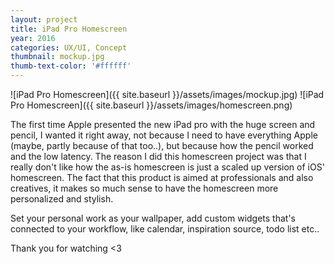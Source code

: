 ```yaml
---
layout: project
title: iPad Pro Homescreen
year: 2016
categories: UX/UI, Concept
thumbnail: mockup.jpg
thumb-text-color: '#ffffff'
---
```


![iPad Pro Homescreen]({{ site.baseurl }}/assets/images/mockup.jpg)
![iPad Pro Homescreen]({{ site.baseurl }}/assets/images/homescreen.png)

The first time Apple presented the new iPad pro with the huge screen and pencil, I wanted it right away, not because I need to have everything Apple (maybe, partly because of that too..), but because how the pencil worked and the low latency. The reason I did this homescreen project was that I really don't like how the as-is homescreen is just a scaled up version of iOS' homescreen. The fact that this product is aimed at professionals and also creatives, it makes so much sense to have the homescreen more personalized and stylish.

Set your personal work as your wallpaper, add custom widgets that's connected to your workflow, like calendar, inspiration source, todo list etc..

Thank you for watching <3
